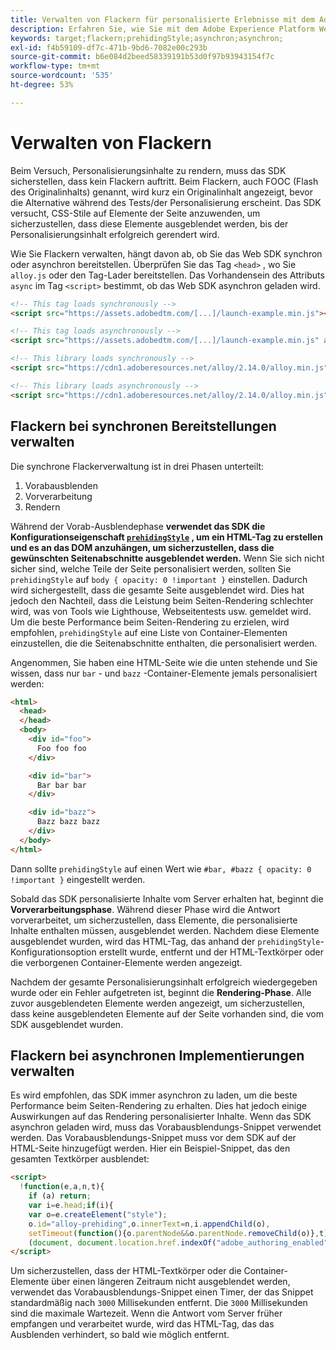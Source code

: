 ```yaml
---
title: Verwalten von Flackern für personalisierte Erlebnisse mit dem Adobe Experience Platform Web SDK
description: Erfahren Sie, wie Sie mit dem Adobe Experience Platform Web SDK Flackern bei Benutzererlebnissen verhindern können.
keywords: target;flackern;prehidingStyle;asynchron;asynchron;
exl-id: f4b59109-df7c-471b-9bd6-7082e00c293b
source-git-commit: b6e084d2beed58339191b53d0f97b93943154f7c
workflow-type: tm+mt
source-wordcount: '535'
ht-degree: 53%

---
```


# Verwalten von Flackern

Beim Versuch, Personalisierungsinhalte zu rendern, muss das SDK sicherstellen, dass kein Flackern auftritt. Beim Flackern, auch FOOC (Flash des Originalinhalts) genannt, wird kurz ein Originalinhalt angezeigt, bevor die Alternative während des Tests/der Personalisierung erscheint. Das SDK versucht, CSS-Stile auf Elemente der Seite anzuwenden, um sicherzustellen, dass diese Elemente ausgeblendet werden, bis der Personalisierungsinhalt erfolgreich gerendert wird.

Wie Sie Flackern verwalten, hängt davon ab, ob Sie das Web SDK synchron oder asynchron bereitstellen. Überprüfen Sie das Tag `<head>` , wo Sie `alloy.js` oder den Tag-Lader bereitstellen. Das Vorhandensein des Attributs `async` im Tag `<script>` bestimmt, ob das Web SDK asynchron geladen wird.

```html
<!-- This tag loads synchronously -->
<script src="https://assets.adobedtm.com/[...]/launch-example.min.js"></script>

<!-- This tag loads asynchronously -->
<script src="https://assets.adobedtm.com/[...]/launch-example.min.js" async></script>

<!-- This library loads synchronously -->
<script src="https://cdn1.adoberesources.net/alloy/2.14.0/alloy.min.js"></script>

<!-- This library loads asynchronously -->
<script src="https://cdn1.adoberesources.net/alloy/2.14.0/alloy.min.js" async></script>
```

## Flackern bei synchronen Bereitstellungen verwalten

Die synchrone Flackerverwaltung ist in drei Phasen unterteilt:

1. Vorabausblenden
1. Vorverarbeitung
1. Rendern

Während der Vorab-Ausblendephase **verwendet das SDK die Konfigurationseigenschaft [`prehidingStyle`](../commands/configure/prehidingstyle.md) , um ein HTML-Tag zu erstellen und es an das DOM anzuhängen, um sicherzustellen, dass die gewünschten Seitenabschnitte ausgeblendet werden.** Wenn Sie sich nicht sicher sind, welche Teile der Seite personalisiert werden, sollten Sie `prehidingStyle` auf `body { opacity: 0 !important }` einstellen. Dadurch wird sichergestellt, dass die gesamte Seite ausgeblendet wird. Dies hat jedoch den Nachteil, dass die Leistung beim Seiten-Rendering schlechter wird, was von Tools wie Lighthouse, Webseitentests usw. gemeldet wird. Um die beste Performance beim Seiten-Rendering zu erzielen, wird empfohlen, `prehidingStyle` auf eine Liste von Container-Elementen einzustellen, die die Seitenabschnitte enthalten, die personalisiert werden.

Angenommen, Sie haben eine HTML-Seite wie die unten stehende und Sie wissen, dass nur `bar` - und `bazz` -Container-Elemente jemals personalisiert werden:

```html
<html>
  <head>
  </head>
  <body>
    <div id="foo">
      Foo foo foo
    </div>

    <div id="bar">
      Bar bar bar
    </div>

    <div id="bazz">
      Bazz bazz bazz
    </div>
  </body>
</html>
```

Dann sollte `prehidingStyle` auf einen Wert wie `#bar, #bazz { opacity: 0 !important }` eingestellt werden.

Sobald das SDK personalisierte Inhalte vom Server erhalten hat, beginnt die **Vorverarbeitungsphase**. Während dieser Phase wird die Antwort vorverarbeitet, um sicherzustellen, dass Elemente, die personalisierte Inhalte enthalten müssen, ausgeblendet werden. Nachdem diese Elemente ausgeblendet wurden, wird das HTML-Tag, das anhand der `prehidingStyle`-Konfigurationsoption erstellt wurde, entfernt und der HTML-Textkörper oder die verborgenen Container-Elemente werden angezeigt.

Nachdem der gesamte Personalisierungsinhalt erfolgreich wiedergegeben wurde oder ein Fehler aufgetreten ist, beginnt die **Rendering-Phase**. Alle zuvor ausgeblendeten Elemente werden angezeigt, um sicherzustellen, dass keine ausgeblendeten Elemente auf der Seite vorhanden sind, die vom SDK ausgeblendet wurden.

## Flackern bei asynchronen Implementierungen verwalten

Es wird empfohlen, das SDK immer asynchron zu laden, um die beste Performance beim Seiten-Rendering zu erhalten. Dies hat jedoch einige Auswirkungen auf das Rendering personalisierter Inhalte. Wenn das SDK asynchron geladen wird, muss das Vorabausblendungs-Snippet verwendet werden. Das Vorabausblendungs-Snippet muss vor dem SDK auf der HTML-Seite hinzugefügt werden. Hier ein Beispiel-Snippet, das den gesamten Textkörper ausblendet:

```html
<script>
  !function(e,a,n,t){
    if (a) return;
    var i=e.head;if(i){
    var o=e.createElement("style");
    o.id="alloy-prehiding",o.innerText=n,i.appendChild(o),
    setTimeout(function(){o.parentNode&&o.parentNode.removeChild(o)},t)}}
    (document, document.location.href.indexOf("adobe_authoring_enabled") !== -1, "body { opacity: 0 !important }", 3000);
</script>
```

Um sicherzustellen, dass der HTML-Textkörper oder die Container-Elemente über einen längeren Zeitraum nicht ausgeblendet werden, verwendet das Vorabausblendungs-Snippet einen Timer, der das Snippet standardmäßig nach `3000` Millisekunden entfernt. Die `3000` Millisekunden sind die maximale Wartezeit. Wenn die Antwort vom Server früher empfangen und verarbeitet wurde, wird das HTML-Tag, das das Ausblenden verhindert, so bald wie möglich entfernt.
